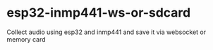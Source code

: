 # esp32-inmp441-ws-or-sdcard
Collect audio using esp32 and inmp441 and save it via websocket or memory card
